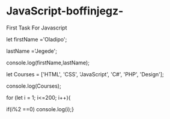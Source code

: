 # JavaScript-boffinjegz-
First Task For Javascript



let firstName ='Oladipo';

lastName ='Jegede';

console.log(firstName,lastName);

let Courses = ['HTML', 'CSS', 'JavaScript', 'C#', 'PHP', 'Design'];

console.log(Courses);

for (let i = 1; i<=200; i++){

if(i%2 ==0) console.log(i);}
